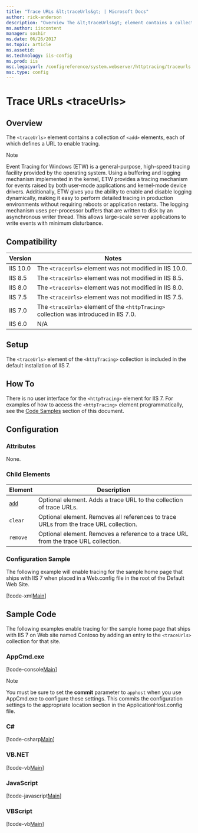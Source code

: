 ```yaml
---
title: "Trace URLs &lt;traceUrls&gt; | Microsoft Docs"
author: rick-anderson
description: "Overview The &lt;traceUrls&gt; element contains a collection of &lt;add&gt; elements, each of which defines a URL to enable tracing. Note : Event Tracing for..."
ms.author: iiscontent
manager: soshir
ms.date: 06/26/2017
ms.topic: article
ms.assetid: 
ms.technology: iis-config
ms.prod: iis
msc.legacyurl: /configreference/system.webserver/httptracing/traceurls
msc.type: config
---
```

Trace URLs &lt;traceUrls&gt;
====================
<a id="001"></a>
## Overview

The `<traceUrls>` element contains a collection of `<add>` elements, each of which defines a URL to enable tracing.

> [!NOTE]
> Event Tracing for Windows (ETW) is a general-purpose, high-speed tracing facility provided by the operating system. Using a buffering and logging mechanism implemented in the kernel, ETW provides a tracing mechanism for events raised by both user-mode applications and kernel-mode device drivers. Additionally, ETW gives you the ability to enable and disable logging dynamically, making it easy to perform detailed tracing in production environments without requiring reboots or application restarts. The logging mechanism uses per-processor buffers that are written to disk by an asynchronous writer thread. This allows large-scale server applications to write events with minimum disturbance.

<a id="002"></a>
## Compatibility

| Version | Notes |
| --- | --- |
| IIS 10.0 | The `<traceUrls>` element was not modified in IIS 10.0. |
| IIS 8.5 | The `<traceUrls>` element was not modified in IIS 8.5. |
| IIS 8.0 | The `<traceUrls>` element was not modified in IIS 8.0. |
| IIS 7.5 | The `<traceUrls>` element was not modified in IIS 7.5. |
| IIS 7.0 | The `<traceUrls>` element of the `<httpTracing>` collection was introduced in IIS 7.0. |
| IIS 6.0 | N/A |

<a id="003"></a>
## Setup

The `<traceUrls>` element of the `<httpTracing>` collection is included in the default installation of IIS 7.

<a id="004"></a>
## How To

There is no user interface for the `<httpTracing>` element for IIS 7. For examples of how to access the `<httpTracing>` element programmatically, see the [Code Samples](#006) section of this document.

<a id="005"></a>
## Configuration

### Attributes

None.

### Child Elements

| Element | Description |
| --- | --- |
| [`add`](add.md) | Optional element. Adds a trace URL to the collection of trace URLs. |
| `clear` | Optional element. Removes all references to trace URLs from the trace URL collection. |
| `remove` | Optional element. Removes a reference to a trace URL from the trace URL collection. |

### Configuration Sample

The following example will enable tracing for the sample home page that ships with IIS 7 when placed in a Web.config file in the root of the Default Web Site.

[!code-xml[Main](index/samples/sample1.xml)]

<a id="006"></a>
## Sample Code

The following examples enable tracing for the sample home page that ships with IIS 7 on Web site named Contoso by adding an entry to the `<traceUrls>` collection for that site.

### AppCmd.exe

[!code-console[Main](index/samples/sample2.cmd)]

> [!NOTE]
> You must be sure to set the **commit** parameter to `apphost` when you use AppCmd.exe to configure these settings. This commits the configuration settings to the appropriate location section in the ApplicationHost.config file.

### C#

[!code-csharp[Main](index/samples/sample3.cs)]

### VB.NET

[!code-vb[Main](index/samples/sample4.vb)]

### JavaScript

[!code-javascript[Main](index/samples/sample5.js)]

### VBScript

[!code-vb[Main](index/samples/sample6.vb)]